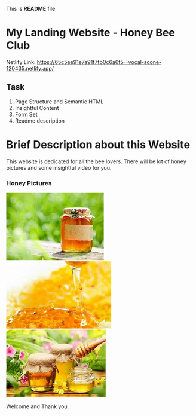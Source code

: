 This is **README** file

# My Landing Website - Honey Bee Club
Netlify Link: https://65c5ee91e7a91f7fb0c6a6f5--vocal-scone-120435.netlify.app/


## **Task**
1. Page Structure and Semantic HTML
2. Insightful Content
3. Form Set
4. Readme description

# **Brief Description about this Website**
This website is dedicated for all the bee lovers. There will be lot of honey pictures and some insightful video for you.  

### **Honey Pictures**

![Myimage](./assets/madu1.jpg)
![Myimage](./assets/madu3.jpg)
![Myimage](./assets/madu4.jpg)

Welcome and Thank you. 
